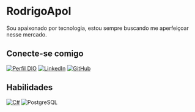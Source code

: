 # RodrigoApol 
Sou apaixonado por tecnologia, estou sempre buscando me aperfeiçoar nesse mercado.

## Conecte-se comigo

[![Perfil DIO](https://img.shields.io/badge/-Meu%20Perfil%20na%20DIO-000?style=for-the-badge)](https://www.dio.me/users/rodrigoapolinarioaraujo)
[![LinkedIn](https://img.shields.io/badge/LinkedIn-0077B5?style=for-the-badge&logo=linkedin&logoColor=white)](https://www.linkedin.com/in/rodrigo-apolin%C3%A1rio-16aa59217/)
[![GitHub](https://img.shields.io/badge/GitHbt-000?style=for-the-badge&logo=github&logoColor=white)](https://github.com/RodrigoApol)

## Habilidades

[![C#](https://img.shields.io/badge/C%23-000?style=for-the-badge&logo=c-sharp&logoColor=823085)](https://learn.microsoft.com/en-us/dotnet/csharp/)
![PostgreSQL](https://img.shields.io/badge/PostgreSQL-000?style=for-the-badge&logo=postgresql)